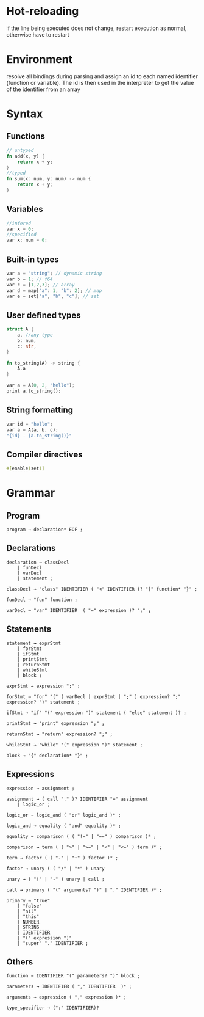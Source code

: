 # Hot-reloading
if the line being executed does not change, restart execution as normal, otherwise have to restart

# Environment
resolve all bindings during parsing and assign an id to each named identifier (function or variable). The id is then used in the interpreter to get the value of the identifier from an array

# Syntax
## Functions
```rs
// untyped
fn add(x, y) {
	return x + y;
}
//typed
fn sum(x: num, y: num) -> num {
	return x + y;
}
```

## Variables
```rs
//infered
var x = 0;
//specified
var x: num = 0;
```

## Built-in types
```rs
var a = "string"; // dynamic string
var b = 1; // f64 
var c = [1,2,3]; // array
var d = map["a": 1, "b": 2]; // map
var e = set["a", "b", "c"]; // set
```

## User defined types
```rs
struct A {
	a, //any type
	b: num,
	c: str,
}

fn to_string(A) -> string {
	A.a
}

var a = A(0, 2, "hello");
print a.to_string();
```

## String formatting
```rs
var id = "hello";
var a = A(a, b, c);
"{id} - {a.to_string()}"
```

## Compiler directives
```rs
#[enable(set)]
```

# Grammar
## Program
```text
program → declaration* EOF ;
```
## Declarations
```text
declaration → classDecl
	| funDecl
	| varDecl
	| statement ;

classDecl → "class" IDENTIFIER ( "<" IDENTIFIER )? "{" function* "}" ;

funDecl → "fun" function ;

varDecl → "var" IDENTIFIER  ( "=" expression )? ";" ;
```

## Statements
```text
statement → exprStmt
	| forStmt
	| ifStmt
	| printStmt
	| returnStmt
	| whileStmt
	| block ;

exprStmt → expression ";" ;

forStmt → "for" "(" ( varDecl | exprStmt | ";" ) expression? ";" expression? ")" statement ;

ifStmt → "if" "(" expression ")" statement ( "else" statement )? ;

printStmt → "print" expression ";" ;

returnStmt → "return" expression? ";" ;

whileStmt → "while" "(" expression ")" statement ;

block → "{" declaration* "}" ;
```

## Expressions
```
expression → assignment ;

assignment → ( call "." )? IDENTIFIER "=" assignment
	| logic_or ;

logic_or → logic_and ( "or" logic_and )* ;

logic_and → equality ( "and" equality )* ;

equality → comparison ( ( "!=" | "==" ) comparison )* ;

comparison → term ( ( ">" | ">=" | "<" | "<=" ) term )* ;

term → factor ( ( "-" | "+" ) factor )* ;

factor → unary ( ( "/" | "*" ) unary

unary → ( "!" | "-" ) unary | call ;

call → primary ( "(" arguments? ")" | "." IDENTIFIER )* ;

primary → "true"
	| "false"
	| "nil"
	| "this"
	| NUMBER
	| STRING
	| IDENTIFIER
	| "(" expression ")"
	| "super" "." IDENTIFIER ;
```

## Others
```text
function → IDENTIFIER "(" parameters? ")" block ;

parameters → IDENTIFIER ( "," IDENTIFIER  )* ;

arguments → expression ( "," expression )* ;

type_specifier → (":" IDENTIFIER)?
```

